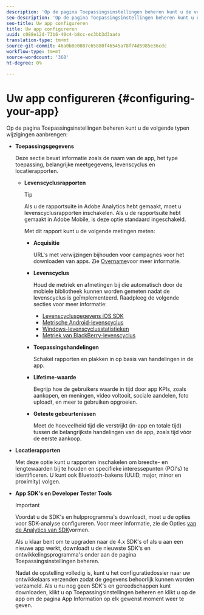 ```yaml
---
description: 'Op de pagina Toepassingsinstellingen beheren kunt u de volgende typen wijzigingen aanbrengen '
seo-description: 'Op de pagina Toepassingsinstellingen beheren kunt u de volgende typen wijzigingen aanbrengen '
seo-title: Uw app configureren
title: Uw app configureren
uuid: c088e12d-73b6-40c4-b8cc-ec3bb3d3aa4a
translation-type: tm+mt
source-git-commit: 46a0b8e0087c65880f46545a78f74d5985e36cdc
workflow-type: tm+mt
source-wordcount: '368'
ht-degree: 0%

---
```



# Uw app configureren {#configuring-your-app}

Op de pagina Toepassingsinstellingen beheren kunt u de volgende typen wijzigingen aanbrengen:

* **Toepassingsgegevens**

   Deze sectie bevat informatie zoals de naam van de app, het type toepassing, belangrijke meetgegevens, levenscyclus en locatierapporten.

   * **Levenscyclusrapporten**

      >[!TIP]
      >
      >Als u de rapportsuite in Adobe Analytics hebt gemaakt, moet u levenscyclusrapporten inschakelen. Als u de rapportsuite hebt gemaakt in Adobe Mobile, is deze optie standaard ingeschakeld.

      Met dit rapport kunt u de volgende metingen meten:

      * **Acquisitie**

         URL&#39;s met verwijzingen bijhouden voor campagnes voor het downloaden van apps. Zie [Overname](/help/using/acquisition-main/acquisition-main.md)voor meer informatie.

      * **Levenscyclus**

         Houd de metriek en afmetingen bij die automatisch door de mobiele bibliotheek kunnen worden gemeten nadat de levenscyclus is geïmplementeerd. Raadpleeg de volgende secties voor meer informatie:

         * [Levenscyclusgegevens iOS SDK](/help/ios/metrics.md)
         * [Metrische Android-levenscyclus](/help/android/metrics.md)
         * [Windows-levenscyclusstatistieken](/help/universal-windows/metrics.md)
         * [Metriek van BlackBerry-levenscyclus](/help/blackberry/metrics.md)
      * **Toepassingshandelingen**

         Schakel rapporten en plakken in op basis van handelingen in de app.

      * **Lifetime-waarde**

         Begrijp hoe de gebruikers waarde in tijd door app KPIs, zoals aankopen, en meningen, video voltooit, sociale aandelen, foto uploadt, en meer te gebruiken opgroeien.

      * **Geteste gebeurtenissen**

         Meet de hoeveelheid tijd die verstrijkt (in-app en totale tijd) tussen de belangrijkste handelingen van de app, zoals tijd vóór de eerste aankoop.


* **Locatierapporten**

   Met deze optie kunt u rapporten inschakelen om breedte- en lengtewaarden bij te houden en specifieke interessepunten (POI&#39;s) te identificeren. U kunt ook Bluetooth-bakens (UUID, major, minor en proximity) volgen.

* **App SDK&#39;s en Developer Tester Tools**

   >[!IMPORTANT]
   >
   >Voordat u de SDK&#39;s en hulpprogramma&#39;s downloadt, moet u de opties voor SDK-analyse configureren. Voor meer informatie, zie de Opties [van de Analytics van SDK](/help/using/c-manage-app-settings/c-mob-confg-app/t-config-analytics/t-config-analytics.md)vormen.

   Als u klaar bent om te upgraden naar de 4.x SDK&#39;s of als u aan een nieuwe app werkt, downloadt u de nieuwste SDK&#39;s en ontwikkelingsprogramma&#39;s onder aan de pagina Toepassingsinstellingen beheren.

   Nadat de opstelling volledig is, kunt u het configuratiedossier naar uw ontwikkelaars verzenden zodat de gegevens behoorlijk kunnen worden verzameld. Als u nu nog geen SDK&#39;s en gereedschappen kunt downloaden, klikt u op Toepassingsinstellingen beheren en klikt u op de app om de pagina App Information op elk gewenst moment weer te geven.
